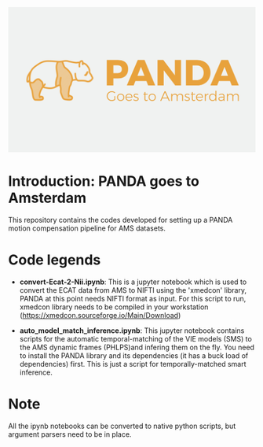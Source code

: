 ![VIE-to-AMS-logo](Images/VIE-to-AMS-logo.png)

# Introduction: PANDA goes to Amsterdam 

This repository contains the codes developed for setting up a PANDA motion compensation pipeline for AMS datasets. 

# Code legends

- **convert-Ecat-2-Nii.ipynb**: This is a jupyter notebook which is used to convert the ECAT data from AMS to NIFTI using the 'xmedcon' library, PANDA at this point needs NIFTI format as input. For this script to run, xmedcon library needs to be compiled in your workstation (https://xmedcon.sourceforge.io/Main/Download)

- **auto_model_match_inference.ipynb**: This jupyter notebook contains scripts for the automatic temporal-matching of the VIE models (SMS) to the AMS dynamic frames (PHLPS)and infering them on the fly. You need to install the PANDA library and its dependencies (it has a buck load of dependencies) first. This is just a script for temporally-matched smart inference.



# Note 

All the ipynb notebooks can be converted to native python scripts, but argument parsers need to be in place.
